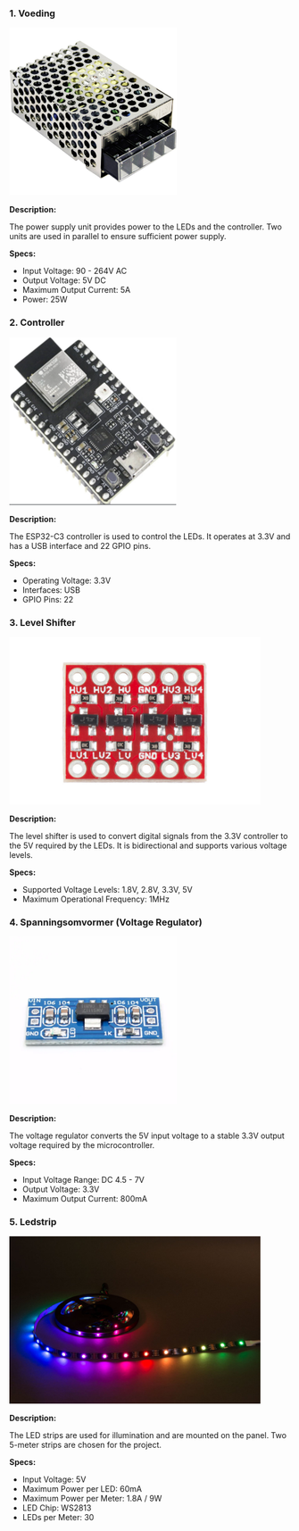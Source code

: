 ### 1. Voeding
<img src="voeding.jpg" height="300">

**Description:**

The power supply unit provides power to the LEDs and the controller. Two units are used in parallel to ensure sufficient power supply.

**Specs:**
- Input Voltage: 90 - 264V AC
- Output Voltage: 5V DC
- Maximum Output Current: 5A
- Power: 25W

### 2. Controller
<img src="Controller.png" height="300">

**Description:**

The ESP32-C3 controller is used to control the LEDs. It operates at 3.3V and has a USB interface and 22 GPIO pins.

**Specs:**
- Operating Voltage: 3.3V
- Interfaces: USB
- GPIO Pins: 22

### 3. Level Shifter
<img src="level_shifter.jpg" height="300">

**Description:**

The level shifter is used to convert digital signals from the 3.3V controller to the 5V required by the LEDs. It is bidirectional and supports various voltage levels.

**Specs:**
- Supported Voltage Levels: 1.8V, 2.8V, 3.3V, 5V
- Maximum Operational Frequency: 1MHz

### 4. Spanningsomvormer (Voltage Regulator)
<img src="voltage_regulator.webp" height="300">

**Description:**

The voltage regulator converts the 5V input voltage to a stable 3.3V output voltage required by the microcontroller.

**Specs:**
- Input Voltage Range: DC 4.5 - 7V
- Output Voltage: 3.3V
- Maximum Output Current: 800mA

### 5. Ledstrip
<img src="ledstrip.jpg" alt="ledstrip gekozen voor ons project" height="300">

**Description:**

The LED strips are used for illumination and are mounted on the panel. Two 5-meter strips are chosen for the project.

**Specs:**
- Input Voltage: 5V
- Maximum Power per LED: 60mA
- Maximum Power per Meter: 1.8A / 9W
- LED Chip: WS2813
- LEDs per Meter: 30

